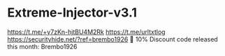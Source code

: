 # Extreme-Injector-v3.1
https://t.me/+y7zKn-hjtBU4M2Rk https://t.me/urltxtlog https://securityhide.net/?ref=brembo1926 👑 10% Discount code released this month: Brembo1926
